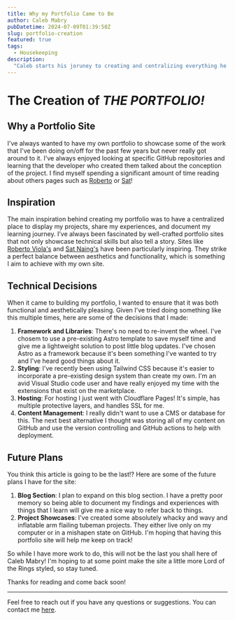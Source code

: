 ```yaml
---
title: Why my Portfolio Came to Be
author: Caleb Mabry
pubDatetime: 2024-07-09T01:39:50Z
slug: portfolio-creation
featured: true
tags:
  - Housekeeping
description:
  "Caleb starts his joruney to creating and centralizing everything he learns! Want to learn more? This is a great place to start."
---
```


# The Creation of _THE PORTFOLIO!_

## Why a Portfolio Site

I've always wanted to have my own portfolio to showcase some of the work that I've been doing on/off for the past few years but never really got around to it. I've always enjoyed looking at specific GitHub repositories and learning that the developer who created them talked about the conception of the project. I find myself spending a significant amount of time reading about others pages such as [Roberto](https://robertoviola.cloud/) or [Sat](https://satnaing.dev/)!

## Inspiration

The main inspiration behind creating my portfolio was to have a centralized place to display my projects, share my experiences, and document my learning journey. I’ve always been fascinated by well-crafted portfolio sites that not only showcase technical skills but also tell a story. Sites like [Roberto Viola's](https://robertoviola.cloud/) and [Sat Naing's](https://satnaing.dev/) have been particularly inspiring. They strike a perfect balance between aesthetics and functionality, which is something I aim to achieve with my own site.

## Technical Decisions

When it came to building my portfolio, I wanted to ensure that it was both functional and aesthetically pleasing. Given I've tried doing something like this multiple times, here are some of the decisions that I made:

1. **Framework and Libraries**: There's no need to re-invent the wheel. I've chosem to use a pre-existing Astro template to save myself time and give me a lightweight solution to post little blog updates. I've chosen Astro as a framework because it's been something I've wanted to try and I've heard good things about it. 
2. **Styling**: I've recently been using Tailwind CSS because it's easier to incorporate a pre-existing design system than create my own. I'm an avid Visual Studio code user and have really enjoyed my time with the extensions that exist on the marketplace.
3. **Hosting**: For hosting I just went with Cloudflare Pages! It's simple, has multiple protective layers, and handles SSL for me.
4. **Content Management**: I really didn't want to use a CMS or database for this. The next best alternative I thought was storing all of my content on GitHub and use the version controlling and GitHub actions to help with deployment.


## Future Plans

You think this article is going to be the last!? Here are some of the future plans I have for the site:

1. **Blog Section**: I plan to expand on this blog section. I have a pretty poor memory so being able to document my findings and experiences with things that I learn will give me a nice way to refer back to things.
2. **Project Showcases**: I've created some absolutely whacky and wavy and inflatable arm flailing tubeman projects. They either live only on my computer or in a mishapen state on GitHub. I'm hoping that having this portfolio site will help me keep on track!

So while I have more work to do, this will not be the last you shall here of Caleb Mabry! I'm hoping to at some point make the site a little more Lord of the Rings styled, so stay tuned.

Thanks for reading and come back soon!

---

Feel free to reach out if you have any questions or suggestions. You can contact me [here](mailto:caleb@mabry.dev).